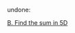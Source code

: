 undone:

[B. Find the sum in 5D](https://codeforces.com/edu/course/3/lesson/10/3/practice/contest/324368/problem/B)